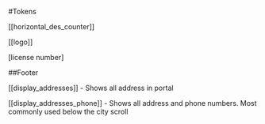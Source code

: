 #Tokens

[[horizontal_des_counter]]

[[logo]]

[license number]


##Footer 

[[display_addresses]] - Shows all address in portal 


[[display_addresses_phone]] - Shows all address and phone numbers. Most commonly used below the city scroll 

